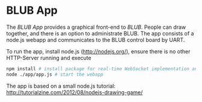 BLUB App
========

The *BLUB App* provides a graphical front-end to *BLUB*. People can draw together, and there is an option to administrate BLUB. The app consists of a node.js webapp and communicates to the BLUB control board by UART.

To run the app, install node.js (http://nodejs.org/), ensure there is no other HTTP-Server running and execute

```bash
npm install # install package for real-time WebSocket implementation and package for static content. Referenced in package.json.
node ./app/app.js # start the webapp
```

The app is based on a small node.js tutorial: http://tutorialzine.com/2012/08/nodejs-drawing-game/
